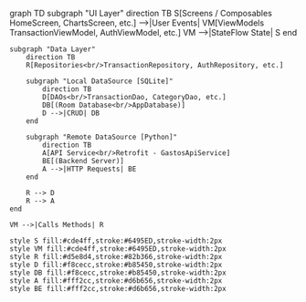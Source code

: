 graph TD
    subgraph "UI Layer"
        direction TB
        S[Screens / Composables<br/>HomeScreen, ChartsScreen, etc.] -->|User Events| VM[ViewModels<br/>TransactionViewModel, AuthViewModel, etc.]
        VM -->|StateFlow State| S
    end

    subgraph "Data Layer"
        direction TB
        R[Repositories<br/>TransactionRepository, AuthRepository, etc.]
        
        subgraph "Local DataSource [SQLite]"
            direction TB
            D[DAOs<br/>TransactionDao, CategoryDao, etc.]
            DB[(Room Database<br/>AppDatabase)]
            D -->|CRUD| DB
        end
        
        subgraph "Remote DataSource [Python]"
            direction TB
            A[API Service<br/>Retrofit - GastosApiService]
            BE[(Backend Server)]
            A -->|HTTP Requests| BE
        end

        R --> D
        R --> A
    end

    VM -->|Calls Methods| R

    style S fill:#cde4ff,stroke:#6495ED,stroke-width:2px
    style VM fill:#cde4ff,stroke:#6495ED,stroke-width:2px
    style R fill:#d5e8d4,stroke:#82b366,stroke-width:2px
    style D fill:#f8cecc,stroke:#b85450,stroke-width:2px
    style DB fill:#f8cecc,stroke:#b85450,stroke-width:2px
    style A fill:#fff2cc,stroke:#d6b656,stroke-width:2px
    style BE fill:#fff2cc,stroke:#d6b656,stroke-width:2px
